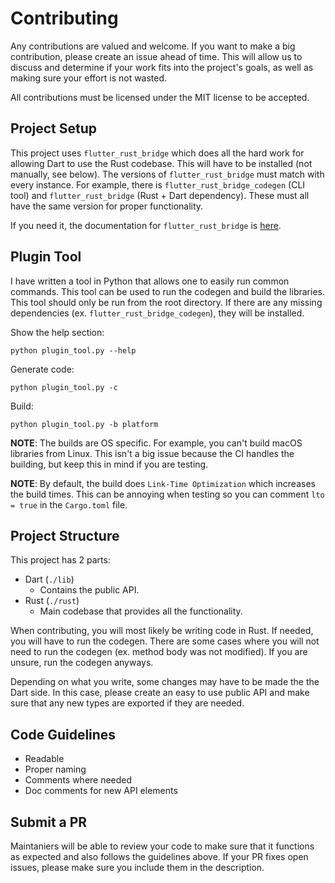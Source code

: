 # Contributing
Any contributions are valued and welcome. If you want to make a big contribution, please create an issue ahead of time.
This will allow us to discuss and determine if your work fits into the project's goals, as well as making sure your effort is not wasted.

All contributions must be licensed under the MIT license to be accepted.

## Project Setup
This project uses `flutter_rust_bridge` which does all the hard work for allowing Dart to use the Rust codebase.
This will have to be installed (not manually, see below). The versions of `flutter_rust_bridge` must match with every instance. For example,
there is `flutter_rust_bridge_codegen` (CLI tool) and `flutter_rust_bridge` (Rust + Dart dependency).
These must all have the same version for proper functionality.

If you need it, the documentation for `flutter_rust_bridge` is [here](https://cjycode.com/flutter_rust_bridge/).

## Plugin Tool
I have written a tool in Python that allows one to easily run common commands.
This tool can be used to run the codegen and build the libraries.
This tool should only be run from the root directory.
If there are any missing dependencies (ex. `flutter_rust_bridge_codegen`), they will be installed.

Show the help section:
```
python plugin_tool.py --help
```

Generate code:
```
python plugin_tool.py -c
```

Build:
```
python plugin_tool.py -b platform
```

**NOTE**: The builds are OS specific. For example, you can't build macOS libraries from Linux.
This isn't a big issue because the CI handles the building, but keep this in mind if you are testing.

**NOTE**: By default, the build does `Link-Time Optimization` which increases the build times.
This can be annoying when testing so you can comment `lto = true` in the `Cargo.toml` file.

## Project Structure
This project has 2 parts:
- Dart (`./lib`)
  - Contains the public API.
- Rust (`./rust`)
  - Main codebase that provides all the functionality.

When contributing, you will most likely be writing code in Rust.
If needed, you will have to run the codegen. There are some cases where you
will not need to run the codegen (ex. method body was not modified). If you are unsure, run the codegen anyways.

Depending on what you write, some changes may have to be made the the Dart side. In this case, please create
an easy to use public API and make sure that any new types are exported if they are needed.

## Code Guidelines
- Readable
- Proper naming
- Comments where needed
- Doc comments for new API elements

## Submit a PR
Maintaniers will be able to review your code to make sure that it functions as expected and also follows the guidelines above.
If your PR fixes open issues, please make sure you include them in the description.
